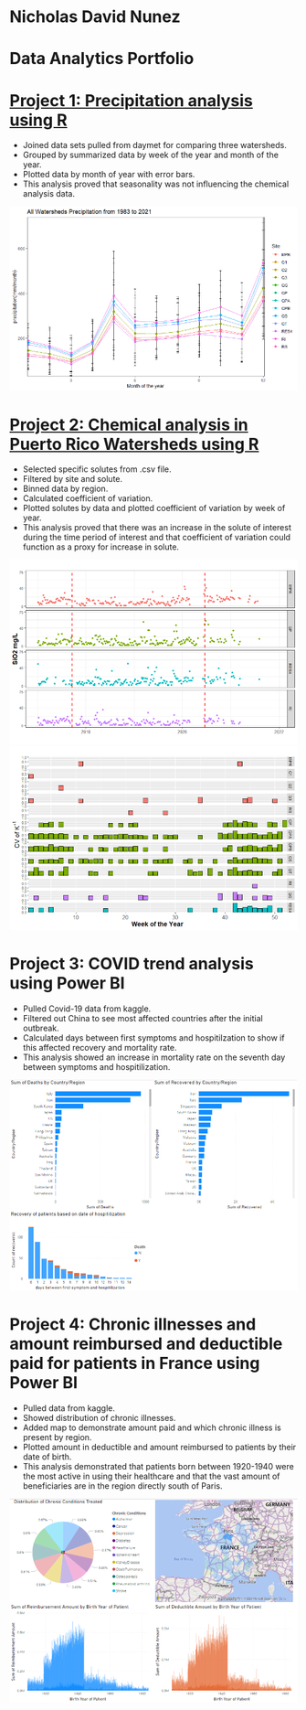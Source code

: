 # Nicholas David Nunez
# Data Analytics Portfolio

# [Project 1: Precipitation analysis using R](https://github.com/NicholasNunez/precipitation-analysis-R)
- Joined data sets pulled from daymet for comparing three watersheds.
- Grouped by summarized data by week of the year and month of the year.
- Plotted data by month of year with error bars.
- This analysis proved that seasonality was not influencing the chemical analysis data. 

![](/images/AllWS.month.83-21.png)

# [Project 2: Chemical analysis in Puerto Rico Watersheds using R](https://github.com/NicholasNunez/chem-analysis-puertorico-watersheds)
- Selected specific solutes from .csv file.
- Filtered by site and solute.
- Binned data by region.
- Calculated coefficient of variation.
- Plotted solutes by data and plotted coefficient of variation by week of year. 
- This analysis proved that there was an increase in the solute of interest during the time period of interest and that coefficient of variation could function as a proxy for increase in solute.

![](/images/SiO2.color.png)
![](/images/K+1.color.png)

# Project 3: COVID trend analysis using Power BI
- Pulled Covid-19 data from kaggle.
- Filtered out China to see most affected countries after the initial outbreak.
- Calculated days between first symptoms and hospitilzation to show if this affected recovery and mortality rate.
- This analysis showed an increase in mortality rate on the seventh day between symptoms and hospitilization. 

![](/images/Covid.trends.png)

# Project 4: Chronic illnesses and amount reimbursed and deductible paid for patients in France using Power BI
- Pulled data from kaggle.
- Showed distribution of chronic illnesses.
- Added map to demonstrate amount paid and which chronic illness is present by region.
- Plotted amount in deductible and amount reimbursed to patients by their date of birth.
- This analysis demonstrated that patients born between 1920-1940 were the most active in using their healthcare and that the vast amount of beneficiaries are in the region directly south of Paris.

![](/images/French.chronic.conditions.png)
